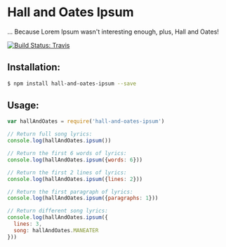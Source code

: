 # Hall and Oates Ipsum

... Because Lorem Ipsum wasn't interesting enough, plus, Hall and Oates!

[![Build Status: Travis](https://travis-ci.org/pdehaan/hall-and-oates-ipsum.svg?branch=master)](https://travis-ci.org/pdehaan/hall-and-oates-ipsum)

## Installation:

```sh
$ npm install hall-and-oates-ipsum --save
```

## Usage:

```js
var hallAndOates = require('hall-and-oates-ipsum')

// Return full song lyrics:
console.log(hallAndOates.ipsum())

// Return the first 6 words of lyrics:
console.log(hallAndOates.ipsum({words: 6}))

// Return the first 2 lines of lyrics:
console.log(hallAndOates.ipsum({lines: 2}))

// Return the first paragraph of lyrics:
console.log(hallAndOates.ipsum({paragraphs: 1}))

// Return different song lyrics:
console.log(hallAndOates.ipsum({
  lines: 3,
  song: hallAndOates.MANEATER
}))
```
